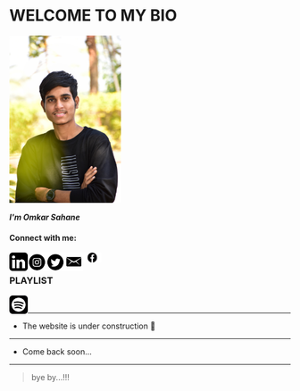 
# WELCOME TO MY BIO
<img width="200" alt="portfolio_view" src="DSC_0021-01.jpeg">
  
 ___I'm Omkar Sahane___

 #### Connect with me:
[<img align="left" alt="omkarsahane" width="33px" src="likedin.png" />][linkedin]
[<img align="left" alt="omkarsahane" width="33px" src="download.png" />][instagram]
[<img align="left" alt="omkarsahane" width="33px" src="twt.png" />][twt]
[<img align="left" alt="omkarsahane" width="33px" src="mail.png" />][mail]
[<img align="left" alt="omkarsahane" width="33px" src="fb.png" />][facebook]

[linkedin]: https://www.linkedin.com/in/omkar-sahane-7452691b2
[instagram]: https://instagram.com/omkar_sahane_?igshid=z91jvrcb9vwy
[twt]: https://twitter.com/Omkarsahane5?s=09
[mail]: mailto:omkarsahane121@gmail.com?subject=[GitHub]%20Source%20Han%20Sans
[facebook]: https://www.facebook.com/omkar.sahane.98

<br /> 

### PLAYLIST

[<img align="left" alt="omkarsahane" width="33px" src="spotify.png" />][spotify]

[spotify]: https://open.spotify.com/playlist/35iwwDlVguhCugOOwmbHOP?si=LpwJdGEATnipWBxaPzXalA&utm_source=copy-link

<br />


-- --
* The website is under construction 🚧
-- --
* Come back soon...
-- --
> bye by...!!!


